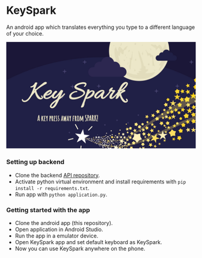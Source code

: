 # KeySpark
An android app which translates everything you type to a different language of your choice.

![KeySpark Cover](media/cover_bg.jpg)
<!-- ![KeySpark Cover](media/cover.png) -->

### Setting up backend
- Clone the backend [API repository](https://github.com/himankpathak/KeySparkAPI).
- Activate python virtual environment and install requirements with `pip install -r requirements.txt`.
- Run app with `python application.py`.


### Getting started with the app
- Clone the android app (this repository).
- Open application in Android Studio.
- Run the app in a emulator device.
- Open KeySpark app and set default keyboard as KeySpark.
- Now you can use KeySpark anywhere on the phone.

